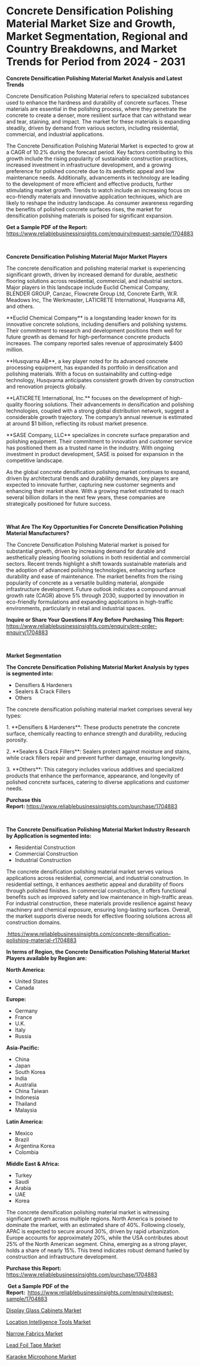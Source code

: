 <p><h1>Concrete Densification Polishing Material Market Size and Growth, Market Segmentation, Regional and Country Breakdowns, and Market Trends for Period from 2024 -  2031</h1></p><p><strong>Concrete Densification Polishing Material Market Analysis and Latest Trends</strong></p>
<p><p>Concrete Densification Polishing Material refers to specialized substances used to enhance the hardness and durability of concrete surfaces. These materials are essential in the polishing process, where they penetrate the concrete to create a denser, more resilient surface that can withstand wear and tear, staining, and impact. The market for these materials is expanding steadily, driven by demand from various sectors, including residential, commercial, and industrial applications.</p><p>The Concrete Densification Polishing Material Market is expected to grow at a CAGR of 10.2% during the forecast period. Key factors contributing to this growth include the rising popularity of sustainable construction practices, increased investment in infrastructure development, and a growing preference for polished concrete due to its aesthetic appeal and low maintenance needs. Additionally, advancements in technology are leading to the development of more efficient and effective products, further stimulating market growth. Trends to watch include an increasing focus on eco-friendly materials and innovative application techniques, which are likely to reshape the industry landscape. As consumer awareness regarding the benefits of polished concrete surfaces rises, the market for densification polishing materials is poised for significant expansion.</p></p>
<p><strong>Get a Sample PDF of the Report:&nbsp;</strong> <a href="https://www.reliablebusinessinsights.com/enquiry/request-sample/1704883?utm_campaign=1611&utm_medium=2&utm_source=Github&utm_content=ia&utm_term=30102024&utm_id=concrete-densification-polishing-material">https://www.reliablebusinessinsights.com/enquiry/request-sample/1704883</a></p>
<p>&nbsp;</p>
<p><strong>Concrete Densification Polishing Material Major Market Players</strong></p>
<p><p>The concrete densification and polishing material market is experiencing significant growth, driven by increased demand for durable, aesthetic flooring solutions across residential, commercial, and industrial sectors. Major players in this landscape include Euclid Chemical Company, BLENDER GROUP, Canzac, Flowcrete Group Ltd, Concrete Earth, W.R. Meadows Inc, The Werkmaster, LATICRETE International, Husqvarna AB, and others.</p><p>**Euclid Chemical Company** is a longstanding leader known for its innovative concrete solutions, including densifiers and polishing systems. Their commitment to research and development positions them well for future growth as demand for high-performance concrete products increases. The company reported sales revenue of approximately $400 million.</p><p>**Husqvarna AB**, a key player noted for its advanced concrete processing equipment, has expanded its portfolio in densification and polishing materials. With a focus on sustainability and cutting-edge technology, Husqvarna anticipates consistent growth driven by construction and renovation projects globally.</p><p>**LATICRETE International, Inc.** focuses on the development of high-quality flooring solutions. Their advancements in densification and polishing technologies, coupled with a strong global distribution network, suggest a considerable growth trajectory. The company’s annual revenue is estimated at around $1 billion, reflecting its robust market presence.</p><p>**SASE Company, LLC** specializes in concrete surface preparation and polishing equipment. Their commitment to innovation and customer service has positioned them as a trusted name in the industry. With ongoing investment in product development, SASE is poised for expansion in the competitive landscape.</p><p>As the global concrete densification polishing market continues to expand, driven by architectural trends and durability demands, key players are expected to innovate further, capturing new customer segments and enhancing their market share. With a growing market estimated to reach several billion dollars in the next few years, these companies are strategically positioned for future success.</p></p>
<p>&nbsp;</p>
<p><strong>What Are The Key Opportunities For Concrete Densification Polishing Material Manufacturers?</strong></p>
<p><p>The Concrete Densification Polishing Material market is poised for substantial growth, driven by increasing demand for durable and aesthetically pleasing flooring solutions in both residential and commercial sectors. Recent trends highlight a shift towards sustainable materials and the adoption of advanced polishing technologies, enhancing surface durability and ease of maintenance. The market benefits from the rising popularity of concrete as a versatile building material, alongside infrastructure development. Future outlook indicates a compound annual growth rate (CAGR) above 5% through 2030, supported by innovation in eco-friendly formulations and expanding applications in high-traffic environments, particularly in retail and industrial spaces.</p></p>
<p><strong>Inquire or Share Your Questions If Any Before Purchasing This Report:</strong> <a href="https://www.reliablebusinessinsights.com/enquiry/pre-order-enquiry/1704883?utm_campaign=1611&utm_medium=2&utm_source=Github&utm_content=ia&utm_term=30102024&utm_id=concrete-densification-polishing-material">https://www.reliablebusinessinsights.com/enquiry/pre-order-enquiry/1704883</a></p>
<p>&nbsp;</p>
<p><strong>Market Segmentation</strong></p>
<p><strong>The Concrete Densification Polishing Material Market Analysis by types is segmented into:</strong></p>
<p><ul><li>Densifiers & Hardeners</li><li>Sealers & Crack Fillers</li><li>Others</li></ul></p>
<p><p>The concrete densification polishing material market comprises several key types: </p><p>1. **Densifiers & Hardeners**: These products penetrate the concrete surface, chemically reacting to enhance strength and durability, reducing porosity.</p><p>  </p><p>2. **Sealers & Crack Fillers**: Sealers protect against moisture and stains, while crack fillers repair and prevent further damage, ensuring longevity.</p><p>3. **Others**: This category includes various additives and specialized products that enhance the performance, appearance, and longevity of polished concrete surfaces, catering to diverse applications and customer needs.</p></p>
<p><strong>Purchase this Report:&nbsp;</strong><a href="https://www.reliablebusinessinsights.com/purchase/1704883?utm_campaign=1611&utm_medium=2&utm_source=Github&utm_content=ia&utm_term=30102024&utm_id=concrete-densification-polishing-material">https://www.reliablebusinessinsights.com/purchase/1704883</a></p>
<p>&nbsp;</p>
<p><strong>The Concrete Densification Polishing Material Market Industry Research by Application is segmented into:</strong></p>
<p><ul><li>Residential Construction</li><li>Commercial Construction</li><li>Industrial Construction</li></ul></p>
<p><p>The concrete densification polishing material market serves various applications across residential, commercial, and industrial construction. In residential settings, it enhances aesthetic appeal and durability of floors through polished finishes. In commercial construction, it offers functional benefits such as improved safety and low maintenance in high-traffic areas. For industrial construction, these materials provide resilience against heavy machinery and chemical exposure, ensuring long-lasting surfaces. Overall, the market supports diverse needs for effective flooring solutions across all construction domains.</p></p>
<p><a href="https://www.reliablebusinessinsights.com/concrete-densification-polishing-material-r1704883?utm_campaign=1611&utm_medium=2&utm_source=Github&utm_content=ia&utm_term=30102024&utm_id=concrete-densification-polishing-material">&nbsp;https://www.reliablebusinessinsights.com/concrete-densification-polishing-material-r1704883</a></p>
<p><strong>In terms of Region, the Concrete Densification Polishing Material Market Players available by Region are:</strong></p>
<p>
    <p> <strong> North America: </strong>
        <ul>
            <li>United States</li>
            <li>Canada</li>
        </ul>
        </p> 
    <p> <strong> Europe: </strong>
        <ul>
            <li>Germany</li>
            <li>France</li>
            <li>U.K.</li>
            <li>Italy</li>
            <li>Russia</li>
        </ul>
        </p> 
    <p> <strong> Asia-Pacific: </strong>
        <ul>
            <li>China</li>
            <li>Japan</li>
            <li>South Korea</li>
            <li>India</li>
            <li>Australia</li>
            <li>China Taiwan</li>
            <li>Indonesia</li>
            <li>Thailand</li>
            <li>Malaysia</li>
        </ul>
        </p> 
    <p> <strong> Latin America: </strong>
        <ul>
            <li>Mexico</li>
            <li>Brazil</li>
            <li>Argentina Korea</li>
            <li>Colombia</li>
        </ul>
        </p> 
    <p> <strong> Middle East & Africa: </strong>
        <ul>
            <li>Turkey</li>
            <li>Saudi</li>
            <li>Arabia</li>
            <li>UAE</li>
            <li>Korea</li>
        </ul>
    </p>
    </p>
<p><p>The concrete densification polishing material market is witnessing significant growth across multiple regions. North America is poised to dominate the market, with an estimated share of 40%. Following closely, APAC is expected to secure around 30%, driven by rapid urbanization. Europe accounts for approximately 20%, while the USA contributes about 25% of the North American segment. China, emerging as a strong player, holds a share of nearly 15%. This trend indicates robust demand fueled by construction and infrastructure development.</p></p>
<p><strong>Purchase this Report: </strong><a href="https://www.reliablebusinessinsights.com/purchase/1704883?utm_campaign=1611&utm_medium=2&utm_source=Github&utm_content=ia&utm_term=30102024&utm_id=concrete-densification-polishing-material">https://www.reliablebusinessinsights.com/purchase/1704883</a></p>
<p>&nbsp;<strong>Get a Sample PDF of the Report:&nbsp;&nbsp;</strong><a href="https://www.reliablebusinessinsights.com/enquiry/request-sample/1704883?utm_campaign=1611&utm_medium=2&utm_source=Github&utm_content=ia&utm_term=30102024&utm_id=concrete-densification-polishing-material">https://www.reliablebusinessinsights.com/enquiry/request-sample/1704883</a></p>
<p><strong></strong></p>
<p><p><a href="https://www.linkedin.com/pulse/future-display-glass-cabinets-market-global-forecast-trends-aqcqc?utm_campaign=1611&utm_medium=2&utm_source=Github&utm_content=ia&utm_term=30102024&utm_id=concrete-densification-polishing-material">Display Glass Cabinets Market</a></p><p><a href="https://github.com/mauripalmi/Market-Research-Report-List-5/blob/main/location-intelligence-tools-market.md?utm_campaign=1611&utm_medium=2&utm_source=Github&utm_content=ia&utm_term=30102024&utm_id=concrete-densification-polishing-material">Location Intelligence Tools Market</a></p><p><a href="https://www.linkedin.com/pulse/deep-dive-narrow-fabrics-market-itstrends-segmentation-competitive-etdrc?utm_campaign=1611&utm_medium=2&utm_source=Github&utm_content=ia&utm_term=30102024&utm_id=concrete-densification-polishing-material">Narrow Fabrics Market</a></p><p><a href="https://www.linkedin.com/pulse/lead-foil-tape-market-regional-outlook-competition-2024-2031-lqmxc?utm_campaign=1611&utm_medium=2&utm_source=Github&utm_content=ia&utm_term=30102024&utm_id=concrete-densification-polishing-material">Lead Foil Tape Market</a></p><p><a href="https://www.linkedin.com/pulse/charting-future-comprehensive-analysis-global-karaoke-ifo0c?utm_campaign=1611&utm_medium=2&utm_source=Github&utm_content=ia&utm_term=30102024&utm_id=concrete-densification-polishing-material">Karaoke Microphone Market</a></p></p>